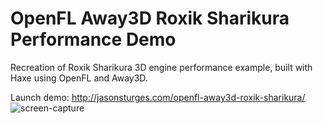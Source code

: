 # OpenFL Away3D Roxik Sharikura Performance Demo

Recreation of Roxik Sharikura 3D engine performance example, built with Haxe using OpenFL and Away3D.

Launch demo: http://jasonsturges.com/openfl-away3d-roxik-sharikura/
![screen-capture](http://labs.jasonsturges.com/openfl/openfl-away3d-roxik-sharikura/openfl-away3d-roxik-sharikura.png)


